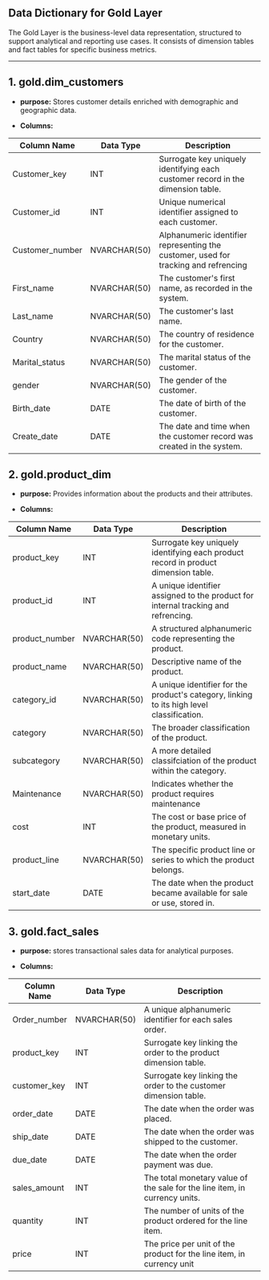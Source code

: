 ## Data Dictionary for Gold Layer 

The Gold Layer is the business-level data representation, structured to support analytical and reporting use cases. It consists of dimension
tables and fact tables for specific business metrics.

----------------------------------------------------------------------------------------------------------------------------------------------------

## 1. gold.dim_customers
- **purpose:** Stores customer details enriched with demographic and geographic data.


- **Columns:**

|   Column Name         |    Data Type              |                                     Description                                        |
|-----------------------|---------------------------|----------------------------------------------------------------------------------------|
|  Customer_key         |   INT                     |  Surrogate key uniquely identifying each customer record in the dimension table.       |
|  Customer_id          |   INT                     |  Unique numerical identifier assigned to each customer.                                |                       
|  Customer_number      |   NVARCHAR(50)            |  Alphanumeric identifier representing the customer, used for tracking and refrencing   |
|  First_name           |   NVARCHAR(50)            |  The customer's first name, as recorded in the system.                                 |
|  Last_name            |   NVARCHAR(50)            |  The customer's last name.                                                             |
|  Country              |   NVARCHAR(50)            |  The country of residence for the customer.                                            |
|  Marital_status       |   NVARCHAR(50)            |  The marital status of the customer.                                                   |
|  gender               |   NVARCHAR(50)            |  The gender of the customer.                                                           |
|  Birth_date           |   DATE                    |  The date of birth of the customer.                                                    |
|  Create_date          |   DATE                    |  The date and time when the customer record was created in the system.                 |                   

##

## 2. gold.product_dim
- **purpose:** Provides information about the products and their attributes.

- **Columns:**

|   Column Name         |    Data Type              |                                     Description                                            |
|-----------------------|---------------------------|--------------------------------------------------------------------------------------------|
|  product_key          |   INT                     |  Surrogate key uniquely identifying each product record in product dimension table.        |
|  product_id           |   INT                     |  A unique identifier assigned to the product for internal tracking and refrencing.         |            
|  product_number       |   NVARCHAR(50)            |  A structured alphanumeric code representing the product.                                  |
|  product_name         |   NVARCHAR(50)            |  Descriptive name of the product.                                                          |
|  category_id          |   NVARCHAR(50)            |  A unique identifier for the product's category, linking to its high level classification. |                 
|  category             |   NVARCHAR(50)            |  The broader classification of the product.                                                |
|  subcategory          |   NVARCHAR(50)            |  A more detailed classifciation of the product within the category.                        |
|  Maintenance          |   NVARCHAR(50)            |  Indicates whether the product requires maintenance                                        |
|  cost                 |   INT                     |  The cost or base price of the product, measured in monetary units.                        |
|  product_line         |   NVARCHAR(50)            |  The specific product line or series to which the product belongs.                         |  
|  start_date           |   DATE                    |  The date when the product became available for sale or use, stored in.                    |

##

## 3. gold.fact_sales
- **purpose:** stores transactional sales data for analytical purposes.

- **Columns:**

|   Column Name         |    Data Type              |                                     Description                                            |
|-----------------------|---------------------------|--------------------------------------------------------------------------------------------|
|  Order_number         |   NVARCHAR(50)            |  A unique alphanumeric identifier for each sales order.                                    |
|  product_key          |   INT                     |  Surrogate key linking the order to the product dimension table.                           |          
|  customer_key         |   INT                     |  Surrogate key linking the order to the customer dimension table.                          |
|  order_date           |   DATE                    |  The date when the order was placed.                                                       |
|  ship_date            |   DATE                    |  The date when the order was shipped to the customer.                                      |                 
|  due_date             |   DATE                    |  The date when the order payment was due.                                                  |
|  sales_amount         |   INT                     |  The total monetary value of the sale for the line item, in currency units.                |
|  quantity             |   INT                     |  The number of units of the product ordered for the line item.                             |
|  price                |   INT                     |  The price per unit of the product for the line item, in currency unit                     |

